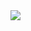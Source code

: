 <img src="https://capsule-render.vercel.app/api?type=waving&color=EDB49F&height=300&section=header&text=capsule%20render&fontSize=90" />
